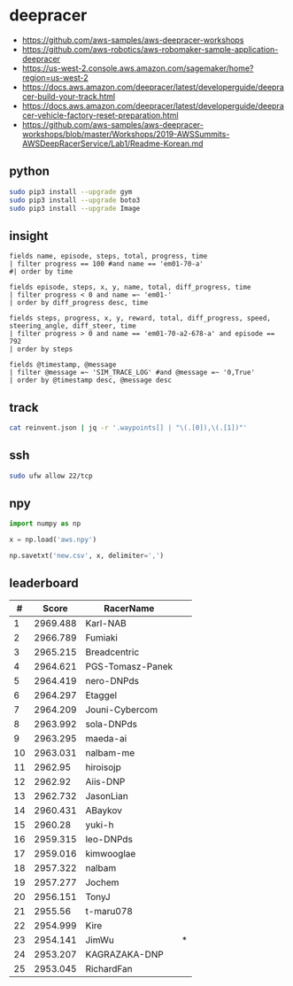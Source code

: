# deepracer

* <https://github.com/aws-samples/aws-deepracer-workshops>
* <https://github.com/aws-robotics/aws-robomaker-sample-application-deepracer>
* <https://us-west-2.console.aws.amazon.com/sagemaker/home?region=us-west-2>
* <https://docs.aws.amazon.com/deepracer/latest/developerguide/deepracer-build-your-track.html>
* <https://docs.aws.amazon.com/deepracer/latest/developerguide/deepracer-vehicle-factory-reset-preparation.html>
* <https://github.com/aws-samples/aws-deepracer-workshops/blob/master/Workshops/2019-AWSSummits-AWSDeepRacerService/Lab1/Readme-Korean.md>

## python

```bash
sudo pip3 install --upgrade gym
sudo pip3 install --upgrade boto3
sudo pip3 install --upgrade Image
```

## insight

```
fields name, episode, steps, total, progress, time
| filter progress == 100 #and name == 'em01-70-a'
#| order by time

fields episode, steps, x, y, name, total, diff_progress, time
| filter progress < 0 and name =~ 'em01-'
| order by diff_progress desc, time

fields steps, progress, x, y, reward, total, diff_progress, speed, steering_angle, diff_steer, time
| filter progress > 0 and name == 'em01-70-a2-678-a' and episode == 792
| order by steps

fields @timestamp, @message
| filter @message =~ 'SIM_TRACE_LOG' #and @message =~ '0,True'
| order by @timestamp desc, @message desc
```

## track

```bash
cat reinvent.json | jq -r '.waypoints[] | "\(.[0]),\(.[1])"'
```

## ssh

```bash
sudo ufw allow 22/tcp
```

## npy

```python
import numpy as np

x = np.load('aws.npy')

np.savetxt('new.csv', x, delimiter=',')
```

## leaderboard

<!-- leaderboard -->
| # | Score | RacerName |   |
| - | ----- | --------- | - |
| 1 | 2969.488 | Karl-NAB | |
| 2 | 2966.789 | Fumiaki | |
| 3 | 2965.215 | Breadcentric | |
| 4 | 2964.621 | PGS-Tomasz-Panek | |
| 5 | 2964.419 | nero-DNPds | |
| 6 | 2964.297 | Etaggel | |
| 7 | 2964.209 | Jouni-Cybercom | |
| 8 | 2963.992 | sola-DNPds | |
| 9 | 2963.295 | maeda-ai | |
| 10 | 2963.031 | nalbam-me | |
| 11 | 2962.95 | hiroisojp | |
| 12 | 2962.92 | Aiis-DNP | |
| 13 | 2962.732 | JasonLian | |
| 14 | 2960.431 | ABaykov | |
| 15 | 2960.28 | yuki-h | |
| 16 | 2959.315 | leo-DNPds | |
| 17 | 2959.016 | kimwooglae | |
| 18 | 2957.322 | nalbam | |
| 19 | 2957.277 | Jochem | |
| 20 | 2956.151 | TonyJ | |
| 21 | 2955.56 | t-maru078 | |
| 22 | 2954.999 | Kire | |
| 23 | 2954.141 | JimWu | * |
| 24 | 2953.207 | KAGRAZAKA-DNP | |
| 25 | 2953.045 | RichardFan | |
